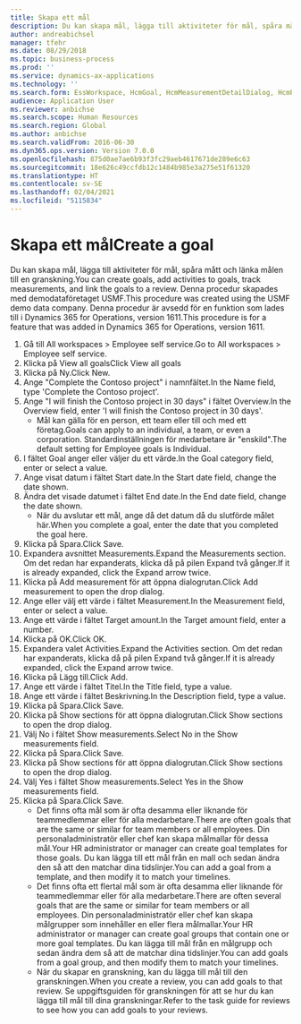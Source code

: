 ```yaml
---
title: Skapa ett mål
description: Du kan skapa mål, lägga till aktiviteter för mål, spåra mått och länka målen till en granskning.
author: andreabichsel
manager: tfehr
ms.date: 08/29/2018
ms.topic: business-process
ms.prod: ''
ms.service: dynamics-ax-applications
ms.technology: ''
ms.search.form: EssWorkspace, HcmGoal, HcmMeasurementDetailDialog, HcmPerfJournalAdd, HcmGoalChangeSettings, HcmEmployeeDevelopmentWorkspace
audience: Application User
ms.reviewer: anbichse
ms.search.scope: Human Resources
ms.search.region: Global
ms.author: anbichse
ms.search.validFrom: 2016-06-30
ms.dyn365.ops.version: Version 7.0.0
ms.openlocfilehash: 875d0ae7ae6b93f3fc29aeb4617671de289e6c63
ms.sourcegitcommit: 18e626c49ccfdb12c1484b985e3a275e51f61320
ms.translationtype: HT
ms.contentlocale: sv-SE
ms.lasthandoff: 02/04/2021
ms.locfileid: "5115834"
---
```

# <a name="create-a-goal"></a><span data-ttu-id="169d9-103">Skapa ett mål</span><span class="sxs-lookup"><span data-stu-id="169d9-103">Create a goal</span></span>

<span data-ttu-id="169d9-104">Du kan skapa mål, lägga till aktiviteter för mål, spåra mått och länka målen till en granskning.</span><span class="sxs-lookup"><span data-stu-id="169d9-104">You can create goals, add activities to goals, track measurements, and link the goals to a review.</span></span> <span data-ttu-id="169d9-105">Denna procedur skapades med demodataföretaget USMF.</span><span class="sxs-lookup"><span data-stu-id="169d9-105">This procedure was created using the USMF demo data company.</span></span> <span data-ttu-id="169d9-106">Denna procedur är avsedd för en funktion som lades till i Dynamics 365 for Operations, version 1611.</span><span class="sxs-lookup"><span data-stu-id="169d9-106">This procedure is for a feature that was added in Dynamics 365 for Operations, version 1611.</span></span>

1. <span data-ttu-id="169d9-107">Gå till All workspaces > Employee self service.</span><span class="sxs-lookup"><span data-stu-id="169d9-107">Go to All workspaces > Employee self service.</span></span>
2. <span data-ttu-id="169d9-108">Klicka på View all goals</span><span class="sxs-lookup"><span data-stu-id="169d9-108">Click View all goals</span></span>
3. <span data-ttu-id="169d9-109">Klicka på Ny.</span><span class="sxs-lookup"><span data-stu-id="169d9-109">Click New.</span></span>
4. <span data-ttu-id="169d9-110">Ange "Complete the Contoso project" i namnfältet.</span><span class="sxs-lookup"><span data-stu-id="169d9-110">In the Name field, type 'Complete the Contoso project'.</span></span>
5. <span data-ttu-id="169d9-111">Ange "I will finish the Contoso project in 30 days" i fältet Overview.</span><span class="sxs-lookup"><span data-stu-id="169d9-111">In the Overview field, enter 'I will finish the Contoso project in 30 days'.</span></span>
    * <span data-ttu-id="169d9-112">Mål kan gälla för en person, ett team eller till och med ett företag.</span><span class="sxs-lookup"><span data-stu-id="169d9-112">Goals can apply to an individual, a team, or even a corporation.</span></span> <span data-ttu-id="169d9-113">Standardinställningen för medarbetare är "enskild".</span><span class="sxs-lookup"><span data-stu-id="169d9-113">The default setting for Employee goals is Individual.</span></span>  
6. <span data-ttu-id="169d9-114">I fältet Goal anger eller väljer du ett värde.</span><span class="sxs-lookup"><span data-stu-id="169d9-114">In the Goal category field, enter or select a value.</span></span>
7. <span data-ttu-id="169d9-115">Ange visat datum i fältet Start date.</span><span class="sxs-lookup"><span data-stu-id="169d9-115">In the Start date field, change the date shown.</span></span>
8. <span data-ttu-id="169d9-116">Ändra det visade datumet i fältet End date.</span><span class="sxs-lookup"><span data-stu-id="169d9-116">In the End date field, change the date shown.</span></span>
    * <span data-ttu-id="169d9-117">När du avslutar ett mål, ange då det datum då du slutförde målet här.</span><span class="sxs-lookup"><span data-stu-id="169d9-117">When you complete a goal, enter the date that you completed the goal here.</span></span>  
9. <span data-ttu-id="169d9-118">Klicka på Spara.</span><span class="sxs-lookup"><span data-stu-id="169d9-118">Click Save.</span></span>
10. <span data-ttu-id="169d9-119">Expandera avsnittet Measurements.</span><span class="sxs-lookup"><span data-stu-id="169d9-119">Expand the Measurements section.</span></span> <span data-ttu-id="169d9-120">Om det redan har expanderats, klicka då på pilen Expand två gånger.</span><span class="sxs-lookup"><span data-stu-id="169d9-120">If it is already expanded, click the Expand arrow twice.</span></span>
11. <span data-ttu-id="169d9-121">Klicka på Add measurement för att öppna dialogrutan.</span><span class="sxs-lookup"><span data-stu-id="169d9-121">Click Add measurement to open the drop dialog.</span></span>
12. <span data-ttu-id="169d9-122">Ange eller välj ett värde i fältet Measurement.</span><span class="sxs-lookup"><span data-stu-id="169d9-122">In the Measurement field, enter or select a value.</span></span>
13. <span data-ttu-id="169d9-123">Ange ett värde i fältet Target amount.</span><span class="sxs-lookup"><span data-stu-id="169d9-123">In the Target amount field, enter a number.</span></span>
14. <span data-ttu-id="169d9-124">Klicka på OK.</span><span class="sxs-lookup"><span data-stu-id="169d9-124">Click OK.</span></span>
15. <span data-ttu-id="169d9-125">Expandera valet Activities.</span><span class="sxs-lookup"><span data-stu-id="169d9-125">Expand the Activities section.</span></span> <span data-ttu-id="169d9-126">Om det redan har expanderats, klicka då på pilen Expand två gånger.</span><span class="sxs-lookup"><span data-stu-id="169d9-126">If it is already expanded, click the Expand arrow twice.</span></span>
16. <span data-ttu-id="169d9-127">Klicka på Lägg till.</span><span class="sxs-lookup"><span data-stu-id="169d9-127">Click Add.</span></span>
17. <span data-ttu-id="169d9-128">Ange ett värde i fältet Titel.</span><span class="sxs-lookup"><span data-stu-id="169d9-128">In the Title field, type a value.</span></span>
18. <span data-ttu-id="169d9-129">Ange ett värde i fältet Beskrivning.</span><span class="sxs-lookup"><span data-stu-id="169d9-129">In the Description field, type a value.</span></span>
19. <span data-ttu-id="169d9-130">Klicka på Spara.</span><span class="sxs-lookup"><span data-stu-id="169d9-130">Click Save.</span></span>
20. <span data-ttu-id="169d9-131">Klicka på Show sections för att öppna dialogrutan.</span><span class="sxs-lookup"><span data-stu-id="169d9-131">Click Show sections to open the drop dialog.</span></span>
21. <span data-ttu-id="169d9-132">Välj No i fältet Show measurements.</span><span class="sxs-lookup"><span data-stu-id="169d9-132">Select No in the Show measurements field.</span></span>
22. <span data-ttu-id="169d9-133">Klicka på Spara.</span><span class="sxs-lookup"><span data-stu-id="169d9-133">Click Save.</span></span>
23. <span data-ttu-id="169d9-134">Klicka på Show sections för att öppna dialogrutan.</span><span class="sxs-lookup"><span data-stu-id="169d9-134">Click Show sections to open the drop dialog.</span></span>
24. <span data-ttu-id="169d9-135">Välj Yes i fältet Show measurements.</span><span class="sxs-lookup"><span data-stu-id="169d9-135">Select Yes in the Show measurements field.</span></span>
25. <span data-ttu-id="169d9-136">Klicka på Spara.</span><span class="sxs-lookup"><span data-stu-id="169d9-136">Click Save.</span></span>
    * <span data-ttu-id="169d9-137">Det finns ofta mål som är ofta desamma eller liknande för teammedlemmar eller för alla medarbetare.</span><span class="sxs-lookup"><span data-stu-id="169d9-137">There are often goals that are the same or similar for team members or all employees.</span></span>     <span data-ttu-id="169d9-138">Din personaladministratör eller chef kan skapa målmallar för dessa mål.</span><span class="sxs-lookup"><span data-stu-id="169d9-138">Your HR administrator or manager can create goal templates for those goals.</span></span> <span data-ttu-id="169d9-139">Du kan lägga till ett mål från en mall och sedan ändra den så att den matchar dina tidslinjer.</span><span class="sxs-lookup"><span data-stu-id="169d9-139">You can add a goal from a template, and then modify it to match your timelines.</span></span>  
    * <span data-ttu-id="169d9-140">Det finns ofta ett flertal mål som är ofta desamma eller liknande för teammedlemmar eller för alla medarbetare.</span><span class="sxs-lookup"><span data-stu-id="169d9-140">There are often several goals that are the same or similar for team members or all employees.</span></span>     <span data-ttu-id="169d9-141">Din personaladministratör eller chef kan skapa målgrupper som innehåller en eller flera målmallar.</span><span class="sxs-lookup"><span data-stu-id="169d9-141">Your HR administrator or manager can create goal groups that contain one or more goal templates.</span></span> <span data-ttu-id="169d9-142">Du kan lägga till mål från en målgrupp och sedan ändra dem så att de matchar dina tidslinjer.</span><span class="sxs-lookup"><span data-stu-id="169d9-142">You can add goals from a goal group, and then modify them to match your timelines.</span></span>  
    * <span data-ttu-id="169d9-143">När du skapar en granskning, kan du lägga till mål till den granskningen.</span><span class="sxs-lookup"><span data-stu-id="169d9-143">When you create a review, you can add goals to that review.</span></span> <span data-ttu-id="169d9-144">Se uppgiftsguiden för granskningen för att se hur du kan lägga till mål till dina granskningar.</span><span class="sxs-lookup"><span data-stu-id="169d9-144">Refer to the task guide for reviews to see how you can add goals to your reviews.</span></span>  

